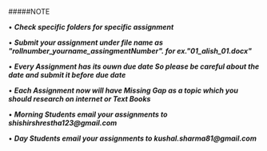 #####NOTE

• ___Check specific folders for specific assignment___

• ___Submit your assignment under file name as "rollnumber_yourname_assingmentNumber". for ex."01_alish_01.docx"___

• ___Every Assignment has its ouwn due date So please be careful about the date and submit it before due date___

• ___Each Assignment now will have Missing Gap as a topic which you should research on internet or Text Books___

• ___Morning Students email your assignments to shishirshrestha123@gmail.com___

• ___Day Students email your assignments to kushal.sharma81@gmail.com___

